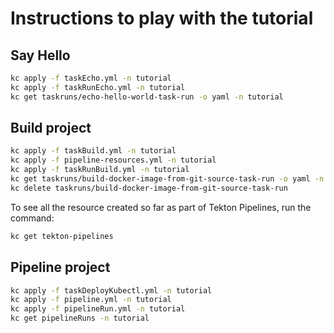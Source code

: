 # Instructions to play with the tutorial

## Say Hello

```bash
kc apply -f taskEcho.yml -n tutorial
kc apply -f taskRunEcho.yml -n tutorial
kc get taskruns/echo-hello-world-task-run -o yaml -n tutorial
```

## Build project
```bash
kc apply -f taskBuild.yml -n tutorial
kc apply -f pipeline-resources.yml -n tutorial
kc apply -f taskRunBuild.yml -n tutorial
kc get taskruns/build-docker-image-from-git-source-task-run -o yaml -n tutorial
kc delete taskruns/build-docker-image-from-git-source-task-run
```

To see all the resource created so far as part of Tekton Pipelines, run the command:

```bash
kc get tekton-pipelines
```

## Pipeline project
```bash
kc apply -f taskDeployKubectl.yml -n tutorial
kc apply -f pipeline.yml -n tutorial
kc apply -f pipelineRun.yml -n tutorial
kc get pipelineRuns -n tutorial
```


